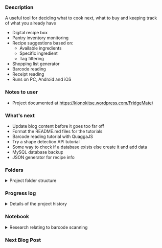 ### Description  
A useful tool for deciding what to cook next, what to buy and keeping track of what you already have
 * Digital recipe box
 * Pantry inventory monitoring
 * Recipe suggestions based on:
	* Available ingredients
	* Specific ingredient
	* Tag filtering
 * Shopping list generator 
 * Barcode reading
 * Receipt reading
 * Runs on PC, Android and iOS

### Notes to user
 * Project documented at https://kionokitse.wordpress.com/FridgeMate/

### What's next
 * Update blog content before it goes too far off
 * Format the README.md files for the tutorials 
 * Barcode reading tutorial with QuaggaJS
 * Try a shape detection API tutorial
 * Some way to check if a database exists else create it and add data
 * MySQL database backup
 * JSON generator for recipe info
 

### Folders
<details>
	<summary>Project folder structure</summary>
  
* Database
	* Sample data for the database
* Receipts
	* Images testing receipt reading
* Tutorials
	* MySQL: Complete
		* Simple tutorial for how to interact with MySQL database in JavaScript
		* .env file should be kept secret 
		* to build the project run "npm install"
	* QuaggaJS: In progress
		* Barcode scanning tutorial
</details>

### Progress log 
<details>
	<summary>Details of the project history</summary>
	
* 2020-11-11 Started the GitHub repository
* 2020-11-11 Working on sample database
* 2020-11-12 Looking for ways to read a barcode from a web app
* 2020-11-12 Adding more sample data
* 2020-11-15 Working on MySQL database tutorial
* 2020-11-16 Finished MySQL tutorial
* 2020-11-17 Writing content for blog 
</details>

### Notebook
<details>
	<summary>Research relating to barcode scanning</summary>
	
**Results**
* Dynamsoft’s JavaScript barcode scanner SDK ($$)
* QuaggaJS (free)
* ZXing (?)
* Shape Detection API (New partial support maybe not iOS)
	* chrome://flags -> Experimental Web Platform features -> enable

**Research**
	<details>
		<summary>Source links and comments </summary>

* [Scanning barcodes with built-in mobile camera and HTML5](https://a.kabachnik.info/reading-barcodes-with-built-in-camera-with-html5.html#fileapi)
<details>	

	* Pure JavaScript alternatives utilizing the library QuaggaJS
		* only library supporting live-detection of barcodes in the camera's live stream
	* HTML5 File API
		* The most simple way to scan a barcode with JavaScript works by capturing a picture with the HTML5 File API
		* mobile device will open a popup letting you choose, where to get the file from - including the camera. Selecting the latter will open the regular camera app. After the picture was taken, it will be given back to the JavaScript for further processing.
	* HTML5 getUserMedia API
		* Using the getUserMedia API a web application can gain access to the live stream of the built-in cameras. 
		* Using the getUserMedia API a web application can gain access to the live stream of the built-in cameras
		* Unfortunately, it is far not that well supported by browsers
		* possible to embed the live video stream of the camera into the web page at any place and even to control it: switch front and back camera, adjust the brightness, etc.
		* The main one is the lack of autofocus for video via getUserMedia
		* Without autofocus the barcode will always appear blurred because it is much closer
	* [Example and GitHub link](https://serratus.github.io/quaggaJS/examples/file_input.html)
	* [Another example](https://a.kabachnik.info/a-javascript-barcode-reader-with-bootstrap-3-and-quaggajs.html)
	* [How to Read Barcodes Online from a Web Application](https://medium.com/@beirikui1985/how-to-read-barcodes-online-from-a-web-application-6be5c7cec860)
	* Tutorial using Dynamsoft’s JavaScript barcode scanner SDK (costs money)
</details>
		
* [How to create a live Barcode scanner using the webcam in JavaScript](https://ourcodeworld.com/articles/read/460/how-to-create-a-live-barcode-scanner-using-the-webcam-in-javascript)
	* Detailed description of how to use QuaggaJS
	* QuaggaJS is an extension of zxing
* [The Shape Detection API: a picture is worth a thousand words, faces, and barcodes](https://web.dev/shape-detection/)
	* Barcode detection has launched in Chrome 83 on certified devices with Google Play Services installed.
	* Shape Detection API currently supports the detection of faces, barcodes, and text.
	* Shopping apps can allow their users to scan EAN or UPC barcodes of items in a physical store to compare prices online.
	* Web applications can use text detection to translate texts such as, for example, restaurant menus.
* [Zxing Vs Google Vision](https://medium.com/@lkumar.sakare/zxing-vs-google-vision-fc3be8d83ace) 
	* Zxing library and google vision library in your project to scan the QR code and Barcode
	* ZXing 
		* “zebra crossing” is a barcode image processing library implemented in Java
		* The supported barcode formats include UPC-A, UPC-E, EAN-8, Code 93, Code 128, QR Code, Data Matrix, Aztec, PDF 417, etc.
		* Not good for multiple 1D barcodes
		* Zxing is not that much accurate than Google vision
	* Google vision library (maybe not web app)
		* 1D barcodes: EAN-13, EAN-8, Code-39, Code-93, Code-128, UPC-A, UPC-E, ITF, Codabar
		* 2D barcodes: PDF-417, AZTEC, QR Code, Data Matrix
		* detect multiple barcodes at once and work in any orientation
		* Google vision library is more faster, accurate and flexible than any other scanner library.
		* Google vision depends on native library downloaded post-install to perform scanning.
* [qrcode-react vs react-barcode vs react-qr-code vs react-qr-reader vs quagga vs qrcode-generator](https://www.npmtrends.com/qrcode-react-vs-react-barcode-vs-react-qr-code-vs-react-qr-reader-vs-quagga-vs-qrcode-generator)
	* Interesting comparison of which libraries are being used most
* [Looking for a barcode scanner](https://www.reddit.com/r/PHPhelp/comments/8vr7ac/looking_for_a_barcode_scanner/)
	* Quagga, Zxing, Scandit
* [Barcode Detection API](https://www.chromestatus.com/feature/4757990523535360)
	* Android WebView release 83
	* Chrome for Android release 83
	* Demos
*[Barcode detection using Shape Detection API](https://paul.kinlan.me/barcode-detection/)
	* Project maybe some code
* [The Shape Detection API: a picture is worth a thousand words, faces, and barcodes](https://web.dev/shape-detection/#barcodedetector)
	* Good site for how to use the API
* [Introduction to the Shape Detection API](https://blog.arnellebalane.com/introduction-to-the-shape-detection-api-e07425396861)
	* how to use the API
	* [Demo](https://shape-detection-api.arnelle.me/)
* [Using Shape Detection API in Chrome to Detect if anyone is Watching the Video](https://medium.com/@eyevinntechnology/using-shape-detection-api-in-chrome-to-detect-if-anyone-is-watching-the-video-f3f898d2912)
	*Another use case for the API
	</details>
	
</details>

	

	
	




			
		
		
		
		
		
		
		
### Next Blog Post

